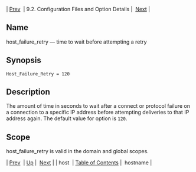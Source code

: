 | [Prev](conf.ref.host)  | 9.2. Configuration Files and Option Details |  [Next](conf.ref.hostname.php) |

<a name="conf.ref.host_failure_retry"></a>
## Name

host_failure_retry — time to wait before attempting a retry

## Synopsis

`Host_Failure_Retry = 120`

<a name="idp9769264"></a>
## Description

The amount of time in seconds to wait after a connect or protocol failure on a connection to a specific IP address before attempting deliveries to that IP address again. The default value for option is `120`.

<a name="idp9771488"></a>
## Scope

host_failure_retry is valid in the domain and global scopes.

| [Prev](conf.ref.host)  | [Up](conf.ref.files.php) |  [Next](conf.ref.hostname.php) |
| host  | [Table of Contents](index) |  hostname |

